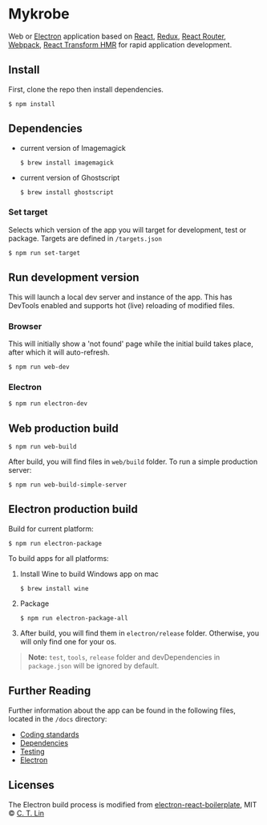# Mykrobe

Web or [Electron](http://electron.atom.io/) application based on [React](https://facebook.github.io/react/), [Redux](https://github.com/reactjs/redux), [React Router](https://github.com/reactjs/react-router), [Webpack](http://webpack.github.io/docs/), [React Transform HMR](https://github.com/gaearon/react-transform-hmr) for rapid application development.

## Install

First, clone the repo then install dependencies.

```
$ npm install
```

## Dependencies

* current version of Imagemagick

	```
	$ brew install imagemagick
	```

* current version of Ghostscript

	```
	$ brew install ghostscript
	```

### Set target

Selects which version of the app you will target for development, test or package. Targets are defined in `/targets.json`

```
$ npm run set-target
```

## Run development version

This will launch a local dev server and instance of the app. This has DevTools enabled and supports hot (live) reloading of modified files.

### Browser

This will initially show a 'not found' page while the initial build takes place, after which it will auto-refresh.

```
$ npm run web-dev
```

### Electron

```
$ npm run electron-dev
```

## Web production build

```
$ npm run web-build
```

After build, you will find files in `web/build` folder. To run a simple production server:

```
$ npm run web-build-simple-server
```

## Electron production build

Build for current platform:

```
$ npm run electron-package
```

To build apps for all platforms:

1. Install Wine to build Windows app on mac

	```
	$ brew install wine
	```

2. Package

	```
	$ npm run electron-package-all
	```

3. After build, you will find them in `electron/release` folder. Otherwise, you will only find one for your os.

> **Note:** `test`, `tools`, `release` folder and devDependencies in `package.json` will be ignored by default.


## Further Reading

Further information about the app can be found in the following files, located in the `/docs` directory:

- [Coding standards](docs/coding-standards.md)
- [Dependencies](docs/dependencies.md)
- [Testing](docs/testing.md)
- [Electron](docs/electron.md)

## Licenses

The Electron build process is modified from [electron-react-boilerplate](https://github.com/chentsulin/electron-react-boilerplate), MIT © [C. T. Lin](https://github.com/chentsulin)
